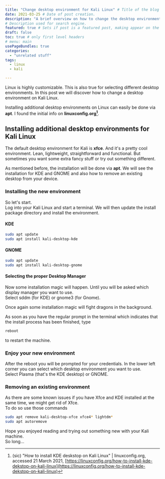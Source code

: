 ```yaml
---
title: "Change desktop environment for Kali Linux" # Title of the blog post.
date: 2021-03-25 # Date of post creation.
description: "A brief overview on how to change the desktop environment for kali linux." 
# Description used for search engine.
featured: true # Sets if post is a featured post, making appear on the home page side bar.
draft: false 
toc: true # only first level headers 
# menu: main
usePageBundles: true 
categories:
  - "unrelated stuff"
tags:
  - linux 
  - kali 

---
```


Linux is highly customizable. This is also true for selecting different desktop environments. In this post we will discover how to change a desktop environment on Kali Linux. 


<!--more-->

Installing additional desktop environments on Linux can easily be done via **apt**. I found the initial info on **linuxconfig.org[^fn1]**.

## Installing additional desktop environments for Kali Linux
The default desktop environment for Kali is **xfce**. And it's a pretty cool environment. Lean, lightweight, straightforward and functional. But sometimes you want some extra fancy stuff or try out something different. 

As mentioned before, the installation will be done via **apt**. We will see the installation for KDE and GNOME and also how to remove an existing desktop from your device. 

### Installing the new environment 
So let's start.  
Log into your Kali Linux and start a terminal. We will then update the install package directory and install the environment.

#### KDE
```bash
sudo apt update 
sudo apt install kali-desktop-kde 
```

#### GNOME 
```bash
sudo apt update
sudo apt install kali-desktop-gnome
```

#### Selecting the proper Desktop Manager 
Now some installation magic will happen. Until you will be asked which display manager you want to use.  
Select sddm (for KDE) or gnome3 (for Gnome).

Once again some installation magic will fight dragons in the background.  

As soon as you have the regular prompt in the terminal which indicates that the install process has been finished, type

```bash
reboot
```

to restart the machine.

### Enjoy your new environment 
After the reboot you will be prompted for your credentials. In the lower left corner you can select which desktop environment you want to use.  
Select Plasma (that's the KDE desktop) or GNOME. 

### Removing an existing environment 
As there are some known issues if you have Xfce and KDE installed at the same time, we might get rid of Xfce.  
To do so use those commands

```bash
sudo apt remove kali-desktop-xfce xfce4* lightdm* 
sudo apt autoremove 
```

Hope you enjoyed reading and trying out something new with your Kali machine.  
So long...

[^fn1]: (sic) "How to install KDE deskstop on Kali Linux" | linuxconfig.org, accessed 21 March 2021, [https://linuxconfig.org/how-to-install-kde-dekstop-on-kali-linux](https://linuxconfig.org/how-to-install-kde-dekstop-on-kali-linux)

